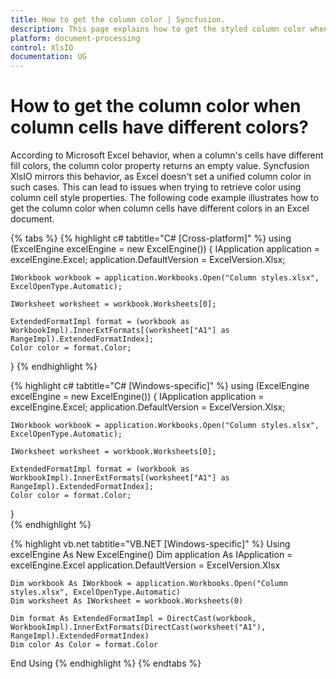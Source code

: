 ```yaml
---
title: How to get the column color | Syncfusion.
description: This page explains how to get the styled column color when column cells have different colors in an Excel document using Syncfusion .NET Excel library (XlsIO).
platform: document-processing
control: XlsIO
documentation: UG
---
```


# How to get the column color when column cells have different colors?

According to Microsoft Excel behavior, when a column's cells have different fill colors, the column color property returns an empty value. Syncfusion XlsIO mirrors this behavior, as Excel doesn't set a unified column color in such cases. This can lead to issues when trying to retrieve color using column cell style properties.
The following code example illustrates how to get the column color when column cells have different colors in an Excel document.

{% tabs %}
{% highlight c# tabtitle="C# [Cross-platform]" %}
using (ExcelEngine excelEngine = new ExcelEngine())
{
    IApplication application = excelEngine.Excel;
    application.DefaultVersion = ExcelVersion.Xlsx;

    IWorkbook workbook = application.Workbooks.Open("Column styles.xlsx", ExcelOpenType.Automatic);

    IWorksheet worksheet = workbook.Worksheets[0];

    ExtendedFormatImpl format = (workbook as WorkbookImpl).InnerExtFormats[(worksheet["A1"] as RangeImpl).ExtendedFormatIndex];
    Color color = format.Color;
}
{% endhighlight %}

{% highlight c# tabtitle="C# [Windows-specific]" %}
using (ExcelEngine excelEngine = new ExcelEngine())
{
    IApplication application = excelEngine.Excel;
    application.DefaultVersion = ExcelVersion.Xlsx;
                    
    IWorkbook workbook = application.Workbooks.Open("Column styles.xlsx", ExcelOpenType.Automatic);

    IWorksheet worksheet = workbook.Worksheets[0];

    ExtendedFormatImpl format = (workbook as WorkbookImpl).InnerExtFormats[(worksheet["A1"] as RangeImpl).ExtendedFormatIndex];
    Color color = format.Color;
}  
{% endhighlight %}

{% highlight vb.net tabtitle="VB.NET [Windows-specific]" %}
Using excelEngine As New ExcelEngine()
    Dim application As IApplication = excelEngine.Excel
    application.DefaultVersion = ExcelVersion.Xlsx

    Dim workbook As IWorkbook = application.Workbooks.Open("Column styles.xlsx", ExcelOpenType.Automatic)
    Dim worksheet As IWorksheet = workbook.Worksheets(0)

    Dim format As ExtendedFormatImpl = DirectCast(workbook, WorkbookImpl).InnerExtFormats(DirectCast(worksheet("A1"), RangeImpl).ExtendedFormatIndex)
    Dim color As Color = format.Color

End Using
{% endhighlight %}
{% endtabs %}